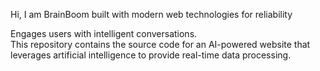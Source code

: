 Hi, I am BrainBoom built with modern web technologies for reliability

Engages users with intelligent conversations.
<br/>
This repository contains the source code for an AI-powered website that leverages artificial intelligence to provide real-time data processing.
